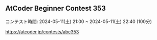 ## AtCoder Beginner Contest 353
コンテスト時間: 2024-05-11(土) 21:00 ~ 2024-05-11(土) 22:40 (100分)

https://atcoder.jp/contests/abc353
